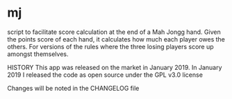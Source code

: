 # mj
script to facilitate score calculation at the end of a Mah Jongg hand.  Given the points score of each hand, it calculates how much each player owes the others.  For versions of the rules where the three losing players score up amongst themselves.

HISTORY
This app was released on the market in January 2019. 
In January 2019 I released the code as open source under the GPL v3.0 license

Changes will be noted in the CHANGELOG file
